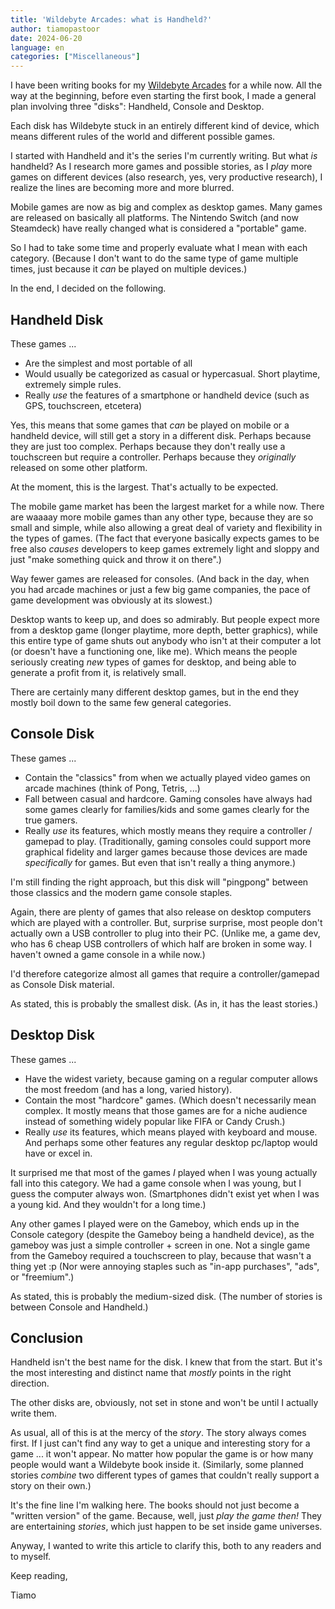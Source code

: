 ```yaml
---
title: 'Wildebyte Arcades: what is Handheld?'
author: tiamopastoor
date: 2024-06-20
language: en
categories: ["Miscellaneous"]
---
```


I have been writing books for my [Wildebyte Arcades](/series/wildebyte-arcades/) for a while now. All the way at the beginning, before even starting the first book, I made a general plan involving three "disks": Handheld, Console and Desktop.

Each disk has Wildebyte stuck in an entirely different kind of device, which means different rules of the world and different possible games.

I started with Handheld and it's the series I'm currently writing. But what _is_ handheld? As I research more games and possible stories, as I _play_ more games on different devices (also research, yes, very productive research), I realize the lines are becoming more and more blurred.

Mobile games are now as big and complex as desktop games. Many games are released on basically all platforms. The Nintendo Switch (and now Steamdeck) have really changed what is considered a "portable" game.

So I had to take some time and properly evaluate what I mean with each category. (Because I don't want to do the same type of game multiple times, just because it _can_ be played on multiple devices.)

In the end, I decided on the following.

## Handheld Disk

These games ...

* Are the simplest and most portable of all
* Would usually be categorized as casual or hypercasual. Short playtime, extremely simple rules.
* Really _use_ the features of a smartphone or handheld device (such as GPS, touchscreen, etcetera)

Yes, this means that some games that _can_ be played on mobile or a handheld device, will still get a story in a different disk. Perhaps because they are just too complex. Perhaps because they don't really use a touchscreen but require a controller. Perhaps because they _originally_ released on some other platform.

At the moment, this is the largest. That's actually to be expected. 

The mobile game market has been the largest market for a while now. There are waaaay more mobile games than any other type, because they are so small and simple, while also allowing a great deal of variety and flexibility in the types of games. (The fact that everyone basically expects games to be free also _causes_ developers to keep games extremely light and sloppy and just "make something quick and throw it on there".)

Way fewer games are released for consoles. (And back in the day, when you had arcade machines or just a few big game companies, the pace of game development was obviously at its slowest.)

Desktop wants to keep up, and does so admirably. But people expect more from a desktop game (longer playtime, more depth, better graphics), while this entire type of game shuts out anybody who isn't at their computer a lot (or doesn't have a functioning one, like me). Which means the people seriously creating _new_ types of games for desktop, and being able to generate a profit from it, is relatively small. 

There are certainly many different desktop games, but in the end they mostly boil down to the same few general categories.

## Console Disk

These games ...

* Contain the "classics" from when we actually played video games on arcade machines (think of Pong, Tetris, ...)
* Fall between casual and hardcore. Gaming consoles have always had some games clearly for families/kids and some games clearly for the true gamers.
* Really _use_ its features, which mostly means they require a controller / gamepad to play. (Traditionally, gaming consoles could support more graphical fidelity and larger games because those devices are made _specifically_ for games. But even that isn't really a thing anymore.)

I'm still finding the right approach, but this disk will "pingpong" between those classics and the modern game console staples.

Again, there are plenty of games that also release on desktop computers which are played with a controller. But, surprise surprise, most people don't actually own a USB controller to plug into their PC. (Unlike me, a game dev, who has 6 cheap USB controllers of which half are broken in some way. I haven't owned a game console in a while now.) 

I'd therefore categorize almost all games that require a controller/gamepad as Console Disk material.

As stated, this is probably the smallest disk. (As in, it has the least stories.)

## Desktop Disk

These games ...

* Have the widest variety, because gaming on a regular computer allows the most freedom (and has a long, varied history).
* Contain the most "hardcore" games. (Which doesn't necessarily mean complex. It mostly means that those games are for a niche audience instead of something widely popular like FIFA or Candy Crush.)
* Really _use_ its features, which means played with keyboard and mouse. And perhaps some other features any regular desktop pc/laptop would have or excel in.

It surprised me that most of the games _I_ played when I was young actually fall into this category. We had a game console when I was young, but I guess the computer always won. (Smartphones didn't exist yet when I was a young kid. And they wouldn't for a long time.)

Any other games I played were on the Gameboy, which ends up in the Console category (despite the Gameboy being a handheld device), as the gameboy was just a simple controller + screen in one. Not a single game from the Gameboy required a touchscreen to play, because that wasn't a thing yet :p (Nor were annoying staples such as "in-app purchases", "ads", or "freemium".)

As stated, this is probably the medium-sized disk. (The number of stories is between Console and Handheld.)

## Conclusion

Handheld isn't the best name for the disk. I knew that from the start. But it's the most interesting and distinct name that _mostly_ points in the right direction.

The other disks are, obviously, not set in stone and won't be until I actually write them.

As usual, all of this is at the mercy of the _story_. The story always comes first. If I just can't find any way to get a unique and interesting story for a game ... it won't appear. No matter how popular the game is or how many people would want a Wildebyte book inside it. (Similarly, some planned stories _combine_ two different types of games that couldn't really support a story on their own.)

It's the fine line I'm walking here. The books should not just become a "written version" of the game. Because, well, just _play the game then!_ They are entertaining _stories_, which just happen to be set inside game universes.

Anyway, I wanted to write this article to clarify this, both to any readers and to myself.

Keep reading,

Tiamo
